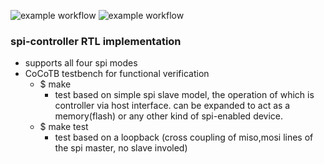 ![example workflow](https://github.com/npatsiatzis/spi_master/actions/workflows/regression_controller.yml/badge.svg)
![example workflow](https://github.com/npatsiatzis/spi_master/actions/workflows/coverage_controller.yml/badge.svg)

### spi-controller RTL implementation


- supports all four spi modes
- CoCoTB testbench for functional verification
    - $ make
        - test based on simple spi slave model, the operation of which is controller via host interface. can be expanded to act as a memory(flash) or any other kind of spi-enabled device.
    - $ make test
        - test based on a loopback (cross coupling of miso,mosi lines of the spi master, no slave involed)


